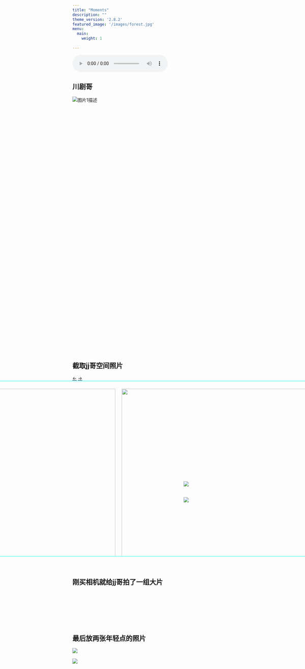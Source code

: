 ```yaml
---
title: "Moments"
description: ""
theme_version: '2.8.2'
featured_image: '/images/forest.jpg'
menu:
  main:
    weight: 1
    
---
```

<audio controls autoplay loop>
  <source src="/audio/8bite - happy birthday.mp3" type="audio/mpeg">
</audio>

<style>
.container {
  display: flex;
  overflow-x: auto;
}

.image-container {
  flex-shrink: 0;
  width: 600px;
  height: 800px;
  margin-right: 400px;
  border-width: 800px;
}
</style>


## 川剧哥

<div class="container">
  <div class="image-container">
    <img src="/images/Opera.jpg" alt="图片1描述">
  </div>
  <div class="image-container">
    <img src="/images/Opera1.jpg" alt="图片2描述">
  </div>
     <div class="image-container">
    <img src="/images/Opera3.jpg" alt="图片3描述">
  </div>
</div>

## 截取jj哥空间照片

<!DOCTYPE html>
<html>
<head>
	<title>无缝滚动</title>
</head>
<style type="text/css">
	
*{margin: 0;padding: 0;}
	#div1{position: relative;border:1px solid #0ff;width:1510px; height: 550px;margin_top:-100px auto 0;overflow: hidden;margin-left: -500px;}
	#div1 ul{position: absolute;left: 0;}
	#div1 ul li{list-style: none;width:600px;float: left;padding: 10px;height: 1800px;}
	#div1 ul li img{width:100%;}
</style>
<script type="text/javascript">
	window.onload=function(){
		var oDiv=document.getElementById('div1');
		var oUl=oDiv.getElementsByTagName('ul')[0];
		var aLi=oUl.getElementsByTagName('li');
		var aA=document.getElementsByTagName('a');//获取向右向左的箭头
		var timer=null;
		var iSpeed=10;
		oUl.innerHTML+=oUl.innerHTML;//定义图片可以循环播放
		oUl.style.width=aLi.length*aLi[0].offsetWidth+'px';//定义外层ul的宽度，根据图片的个数和每个图片的宽度计算，保证总宽度是可调整的
		function fnMove(){
			if(oUl.offsetLeft<-oUl.offsetWidth/2){
				oUl.style.left=0;
			}else if(oUl.offsetLeft>0){
				oUl.style.left=-oUl.offsetWidth/2+'px';
			}//定义到边界的时候，实现无缝衔接
			oUl.style.left=oUl.offsetLeft+iSpeed+'px';
//定义图片的右边距随着速度不断不断增加，或减小，实现运动的效果
		}
		timer=setInterval(fnMove,200);
		aA[0].onclick=function(){
			iSpeed=-10;
//按下左箭头，定义向左运动
		}
		aA[1].onclick=function(){
			iSpeed=10;
//按下右箭头，定义向右运动
		}
		oDiv.onmouseover=function(){
			clearInterval(timer);
//鼠标移动到图片上，清除定时器，停止运动
		}
		oDiv.onmouseout=function(){
			timer=setInterval(fnMove,175);
//鼠标移出，重新开启定时器，重新运动
		}
	};
</script>
<body>
	<a href="javascript:;">←</a>
	<a href="javascript:;">→</a>
<div id="div1">
	<ul>
	<div class="carousel">
		<li><img src="/images/微信图片_20240102104640.jpg"></li>
		<li><img src="/images/微信图片_20240102104704.jpg"></li>
		<li><img src="/images/微信图片_20240102104704.jpg"></li>
		<li><img src="/images/微信图片_202401021047042.jpg"></li>
		<li><img src="/images/微信图片_20240102104705.jpg"></li>
		<div style="clear: none;"></div>
	</ul>
</div>
</body>
</html>
<br><br>

## 刚买相机就给jj哥拍了一组大片
<img src="/images/CAM.jpg" style="margin-left: -650px;"><br><br>
<img src="/images/cam (2).jpg" style="margin-left: 350px;margin-top: -380px;"><br><br>
<img src="/images/cam (3).jpg" style="margin-left: -650px;margin-top: 0px;"><br><br>
<img src="/images/cam (4).jpg" style="margin-left: 350px;margin-top: -380px;"><br><br>

## 最后放两张年轻点的照片
<img src="/images/young.jpg" style="margin-left: 0px;margin-top: -0px;"><br><br>
<img src="/images/young2.jpg" style="margin-left: 0px;margin-top: -0px;"><br><br>

